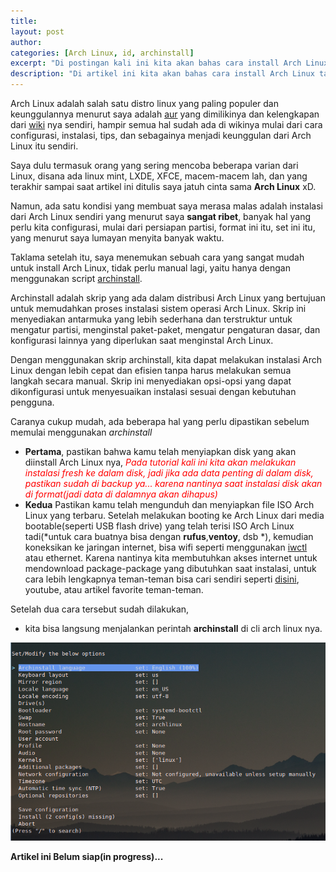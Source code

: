 ```yaml
---
title:
layout: post
author:
categories: [Arch Linux, id, archinstall]
excerpt: "Di postingan kali ini kita akan bahas cara install Arch Linux tanpa manual/cara tradisional seperti yang sering digunakan orang-orang, tetapi kita akan menggunakan cara yang sangat sederhana hanya dengan menggunakan script archinstall kita dapat menghemat waktu untuk instalasinya"
description: "Di artikel ini kita akan bahas cara install Arch Linux tanpa manual/cara tradisional seperti yang sering digunakan orang-orang, tetapi kita akan menggunakan cara yang sangat sederhana hanya dengan menggunakan script archinstall kita dapat menghemat waktu untuk instalasinya"
---
```


Arch Linux adalah salah satu distro linux yang paling populer dan keunggulannya menurut saya adalah [aur](https://wiki.archlinux.org/title/Arch_User_Repository) yang dimilikinya dan kelengkapan dari [wiki](https://wiki.archlinux.org/) nya sendiri, hampir semua hal sudah ada di wikinya mulai dari cara configurasi, instalasi, tips, dan sebagainya menjadi keunggulan dari Arch Linux itu sendiri.

Saya dulu termasuk orang yang sering mencoba beberapa varian dari Linux, disana ada linux mint, LXDE, XFCE, macem-macem lah, dan yang terakhir sampai saat artikel ini ditulis saya jatuh cinta sama **Arch Linux** xD. 

Namun, ada satu kondisi yang membuat saya merasa malas adalah instalasi dari Arch Linux sendiri yang menurut saya **sangat ribet**, banyak hal yang perlu kita configurasi, mulai dari persiapan partisi, format ini itu, set ini itu, yang menurut saya lumayan menyita banyak waktu.

Taklama setelah itu, saya menemukan sebuah cara yang sangat mudah untuk install Arch Linux, tidak perlu manual lagi, yaitu hanya dengan menggunakan script [archinstall](https://github.com/archlinux/archinstall).

Archinstall adalah skrip yang ada dalam distribusi Arch Linux yang bertujuan untuk memudahkan proses instalasi sistem operasi Arch Linux. Skrip ini menyediakan antarmuka yang lebih sederhana dan terstruktur untuk mengatur partisi, menginstal paket-paket, mengatur pengaturan dasar, dan konfigurasi lainnya yang diperlukan saat menginstal Arch Linux.

Dengan menggunakan skrip archinstall, kita dapat melakukan instalasi Arch Linux dengan lebih cepat dan efisien tanpa harus melakukan semua langkah secara manual. Skrip ini menyediakan opsi-opsi yang dapat dikonfigurasi untuk menyesuaikan instalasi sesuai dengan kebutuhan pengguna.

Caranya cukup mudah, ada beberapa hal yang perlu dipastikan sebelum memulai menggunakan *archinstall*
- **Pertama**, pastikan bahwa kamu telah menyiapkan disk yang akan diinstall Arch Linux nya, <span style="color:red"> *Pada tutorial kali ini kita akan melakukan instalasi fresh ke dalam disk, jadi jika ada data penting di dalam disk, pastikan sudah di backup ya... karena nantinya saat instalasi disk akan di format(jadi data di dalamnya akan dihapus)* </span>
- **Kedua** Pastikan kamu telah mengunduh dan menyiapkan file ISO Arch Linux yang terbaru. Setelah melakukan booting ke Arch Linux dari media bootable(seperti USB flash drive) yang telah terisi ISO Arch Linux tadi(*untuk cara buatnya bisa dengan **rufus**,**ventoy**, dsb *), kemudian koneksikan ke jaringan internet, bisa wifi seperti menggunakan [iwctl](https://wiki.archlinux.org/title/iwd) atau ethernet. Karena nantinya kita membutuhkan akses internet untuk mendownload package-package yang dibutuhkan saat instalasi, untuk cara lebih lengkapnya teman-teman bisa cari sendiri seperti [disini](https://wiki.archlinux.org/title/iwd), youtube, atau artikel favorite teman-teman.

Setelah dua cara tersebut sudah dilakukan,
- kita bisa langsung menjalankan perintah **archinstall** di cli arch linux nya.


<p><a href="/assets/images/archinstalloutput.png"><img class="myimg" src="/assets/images/archinstalloutput.png" alt="archinstall output"></a></p>

**Artikel ini Belum siap(in progress)...**



